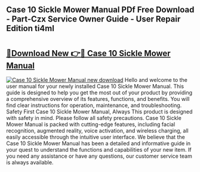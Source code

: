 ## Case 10 Sickle Mower Manual PDf Free Download - Part-Czx Service Owner Guide - User Repair Edition ti4mI

# <h2><a href="http://bc59518.oget.top/?id=Case+10+Sickle+Mower+Manual">🔗Download New 👉🔴 Case 10 Sickle Mower Manual</a></h2>

[![Case 10 Sickle Mower Manual new download](https://i.imgur.com/5g1atiW.png)](http://bc59518.oget.top/?id=Case+10+Sickle+Mower+Manual)
Hello and welcome to the user manual for your newly installed Case 10 Sickle Mower Manual. This guide is designed to help you get the most out of your product by providing a comprehensive overview of its features, functions, and benefits. You will find clear instructions for operation, maintenance, and troubleshooting. Safety First Case 10 Sickle Mower Manual, Always This product is designed with safety in mind. Please follow all safety precautions. Case 10 Sickle Mower Manual is packed with cutting-edge features, including facial recognition, augmented reality, voice activation, and wireless charging, all easily accessible through the intuitive user interface. We believe that the Case 10 Sickle Mower Manual has been a detailed and informative guide in your quest to understand the functions and capabilities of your new item. If you need any assistance or have any questions, our customer service team is always available.
